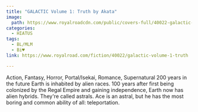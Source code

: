 ```yaml
---
title: "GALACTIC Volume 1: Truth by Akata"
image:
  path: https://www.royalroadcdn.com/public/covers-full/40022-galactic-volume-1-truth.jpg
categories:
  - HIATUS
tags:
  - BL/MLM
  - Bi♥
link: https://www.royalroad.com/fiction/40022/galactic-volume-1-truth

---
```

Action, Fantasy, Horror, Portal/Isekai, Romance, Supernatural
200 years in the future Earth is inhabited by alien races. 100 years after first being colonized by the Regal Empire and gaining independence, Earth now has alien hybrids.
They're called astrals. Ace is an astral, but he has the most boring and common ability of all: teleportation.
